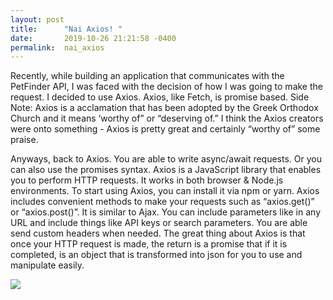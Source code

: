 ```yaml
---
layout: post
title:      "Nai Axios! "
date:       2019-10-26 21:21:58 -0400
permalink:  nai_axios
---
```



Recently, while building an application that communicates with the PetFinder API, I was faced with the decision of how I was going to make the request. I decided to use Axios. Axios, like Fetch, is promise based. Side Note: Axios is a acclamation that has been adopted by the Greek Orthodox Church and it means ‘worthy of” or “deserving of.” I think the Axios creators were onto something  - Axios is pretty great and certainly “worthy of” some praise. 

Anyways, back to Axios. You are able to write async/await requests. Or you can also use the promises syntax. Axios is a JavaScript library that enables you to perform HTTP requests. It works in both browser & Node.js environments. To start using Axios, you can install it via npm or yarn. Axios includes convenient methods to make your requests such as “axios.get()” or “axios.post()”.  It is similar to Ajax. You can include parameters like in any URL and include things like API keys or search parameters. You are able send custom headers when needed. The great thing about Axios is that once your HTTP request is made, the return is a promise that if it is completed, is an object that is transformed into json for you to use and manipulate easily. 


![](https://media.giphy.com/media/9IP2zUuIyxG12/giphy.gif)

